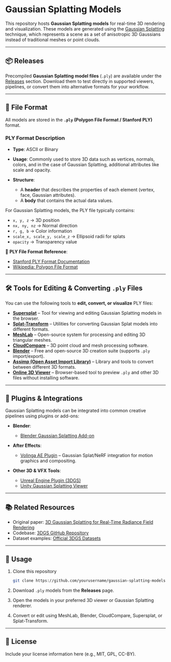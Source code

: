 # Gaussian Splatting Models

This repository hosts **Gaussian Splatting models** for real-time 3D rendering and visualization. These models are generated using the [Gaussian Splatting](https://repo-sam.inria.fr/fungraph/3d-gaussian-splatting/) technique, which represents a scene as a set of anisotropic 3D Gaussians instead of traditional meshes or point clouds.

---

## 📦 Releases

Precompiled **Gaussian Splatting model files** (`.ply`) are available under the [Releases](./releases) section.
Download them to test directly in supported viewers, pipelines, or convert them into alternative formats for your workflow.

---

## 📂 File Format

All models are stored in the **`.ply` (Polygon File Format / Stanford PLY)** format.

### PLY Format Description

* **Type**: ASCII or Binary
* **Usage**: Commonly used to store 3D data such as vertices, normals, colors, and in the case of Gaussian Splatting, additional attributes like scale and opacity.
* **Structure**:

  * A **header** that describes the properties of each element (vertex, face, Gaussian attributes).
  * A **body** that contains the actual data values.

For Gaussian Splatting models, the PLY file typically contains:

* `x, y, z` → 3D position
* `nx, ny, nz` → Normal direction
* `r, g, b` → Color information
* `scale_x, scale_y, scale_z` → Ellipsoid radii for splats
* `opacity` → Transparency value

📖 **PLY File Format Reference**:

* [Stanford PLY Format Documentation](http://paulbourke.net/dataformats/ply/)
* [Wikipedia: Polygon File Format](https://en.wikipedia.org/wiki/PLY_%28file_format%29)

---

## 🛠 Tools for Editing & Converting `.ply` Files

You can use the following tools to **edit, convert, or visualize** PLY files:

* **[Supersplat](https://github.com/antimatter15/supersplat)** – Tool for viewing and editing Gaussian Splatting models in the browser.
* **[Splat-Transform](https://github.com/antimatter15/splat-transform)** – Utilities for converting Gaussian Splat models into different formats.
* **[MeshLab](https://www.meshlab.net/)** – Open-source system for processing and editing 3D triangular meshes.
* **[CloudCompare](https://www.danielgm.net/cc/)** – 3D point cloud and mesh processing software.
* **[Blender](https://www.blender.org/)** – Free and open-source 3D creation suite (supports `.ply` import/export).
* **[Assimp (Open Asset Import Library)](https://www.assimp.org/)** – Library and tools to convert between different 3D formats.
* **[Online 3D Viewer](https://3dviewer.net/)** – Browser-based tool to preview `.ply` and other 3D files without installing software.

---

## 🎨 Plugins & Integrations

Gaussian Splatting models can be integrated into common creative pipelines using plugins or add-ons:

* **Blender**:

  * [Blender Gaussian Splatting Add-on](https://github.com/graphdeco-inria/gaussian-splatting-blender)
* **After Effects**:

  * [Volinga AE Plugin](https://volinga.ai/) – Gaussian Splat/NeRF integration for motion graphics and compositing.
* **Other 3D & VFX Tools**:

  * [Unreal Engine Plugin (3DGS)](https://github.com/graphdeco-inria/gaussian-splatting/tree/main/unreal)
  * [Unity Gaussian Splatting Viewer](https://github.com/aras-p/UnityGaussianSplatting)

---

## 📚 Related Resources

* Original paper: [3D Gaussian Splatting for Real-Time Radiance Field Rendering](https://repo-sam.inria.fr/fungraph/3d-gaussian-splatting/)
* Codebase: [3DGS GitHub Repository](https://github.com/graphdeco-inria/gaussian-splatting)
* Dataset examples: [Official 3DGS Datasets](https://repo-sam.inria.fr/fungraph/3d-gaussian-splatting/datasets/)

---

## 🚀 Usage

1. Clone this repository

   ```bash
   git clone https://github.com/yourusername/gaussian-splatting-models.git
   ```
2. Download `.ply` models from the **Releases** page.
3. Open the models in your preferred 3D viewer or Gaussian Splatting renderer.
4. Convert or edit using MeshLab, Blender, CloudCompare, Supersplat, or Splat-Transform.

---

## 📄 License

Include your license information here (e.g., MIT, GPL, CC-BY).
